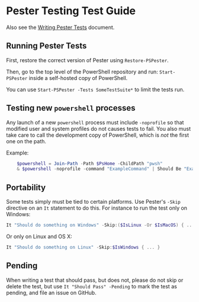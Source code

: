 # Pester Testing Test Guide

Also see the [Writing Pester Tests](../../docs/testing-guidelines/WritingPesterTests.md)
document.

## Running Pester Tests

First, restore the correct version of Pester using `Restore-PSPester`.

Then, go to the top level of the PowerShell repository and run: `Start-PSPester`
inside a self-hosted copy of PowerShell.

You can use `Start-PSPester -Tests SomeTestSuite*` to limit the tests run.

## Testing new `powershell` processes

Any launch of a new `powershell` process must include `-noprofile` so that
modified user and system profiles do not causes tests to fail. You also must
take care to call the development copy of PowerShell, which is *not* the first
one on the path.

Example:

```powershell
    $powershell = Join-Path -Path $PsHome -ChildPath "pwsh"
    & $powershell -noprofile -command "ExampleCommand" | Should Be "ExampleOutput"
```

## Portability

Some tests simply must be tied to certain platforms. Use Pester's
`-Skip` directive on an `It` statement to do this. For instance to run
the test only on Windows:

```powershell
It "Should do something on Windows" -Skip:($IsLinux -Or $IsMacOS) { ... }
```

Or only on Linux and OS X:

```powershell
It "Should do something on Linux" -Skip:$IsWindows { ... }
```

## Pending

When writing a test that should pass, but does not, please do not skip or delete
the test, but use `It "Should Pass" -Pending` to mark the test as pending, and
file an issue on GitHub.
